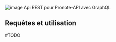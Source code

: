 ![image](https://user-images.githubusercontent.com/32978709/190919913-32602578-7929-4daf-83d9-419dade0d284.png)
Api REST pour Pronote-API avec GraphQL

## Requêtes et utilisation
#TODO

